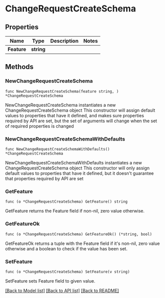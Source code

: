 # ChangeRequestCreateSchema

## Properties

Name | Type | Description | Notes
------------ | ------------- | ------------- | -------------
**Feature** | **string** |  | 

## Methods

### NewChangeRequestCreateSchema

`func NewChangeRequestCreateSchema(feature string, ) *ChangeRequestCreateSchema`

NewChangeRequestCreateSchema instantiates a new ChangeRequestCreateSchema object
This constructor will assign default values to properties that have it defined,
and makes sure properties required by API are set, but the set of arguments
will change when the set of required properties is changed

### NewChangeRequestCreateSchemaWithDefaults

`func NewChangeRequestCreateSchemaWithDefaults() *ChangeRequestCreateSchema`

NewChangeRequestCreateSchemaWithDefaults instantiates a new ChangeRequestCreateSchema object
This constructor will only assign default values to properties that have it defined,
but it doesn't guarantee that properties required by API are set

### GetFeature

`func (o *ChangeRequestCreateSchema) GetFeature() string`

GetFeature returns the Feature field if non-nil, zero value otherwise.

### GetFeatureOk

`func (o *ChangeRequestCreateSchema) GetFeatureOk() (*string, bool)`

GetFeatureOk returns a tuple with the Feature field if it's non-nil, zero value otherwise
and a boolean to check if the value has been set.

### SetFeature

`func (o *ChangeRequestCreateSchema) SetFeature(v string)`

SetFeature sets Feature field to given value.



[[Back to Model list]](../README.md#documentation-for-models) [[Back to API list]](../README.md#documentation-for-api-endpoints) [[Back to README]](../README.md)


